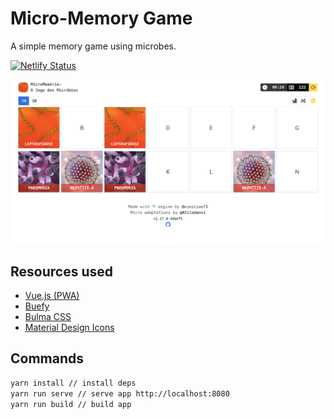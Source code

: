 # Micro-Memory Game

A simple memory game using microbes.

[![Netlify Status](https://api.netlify.com/api/v1/badges/ded457be-4a0d-4c00-84cd-8b2447854217/deploy-status)](https://app.netlify.com/sites/micro-memoria/deploys)

![demo](public/img/demo-cover.png)

## Resources used

- [Vue.js (PWA)](https://vuejs.org)
- [Buefy](https://buefy.org/)
- [Bulma CSS](https://bulma.io/)
- [Material Design Icons](https://materialdesignicons.com/)

## Commands

```sh
yarn install // install deps
yarn run serve // serve app http://localhost:8080
yarn run build // build app
```
